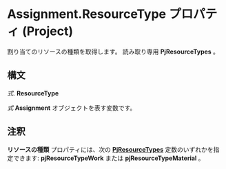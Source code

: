 
# Assignment.ResourceType プロパティ (Project)

割り当てのリソースの種類を取得します。 読み取り専用 **PjResourceTypes** 。


## 構文

 _式_. **ResourceType**

 _式_ **Assignment** オブジェクトを表す変数です。


## 注釈

 **リソースの種類** プロパティには、次の **[PjResourceTypes](9e5c4732-e07f-6082-6073-9674862d9676.md)** 定数のいずれかを指定できます: **pjResourceTypeWork** または **pjResourceTypeMaterial** 。

